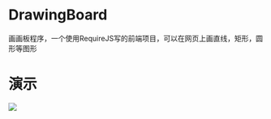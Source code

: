 # DrawingBoard
画画板程序，一个使用RequireJS写的前端项目，可以在网页上画直线，矩形，圆形等图形

# 演示
![](https://github.com/yubo725/DrawingBoard/blob/master/GIF.gif)
